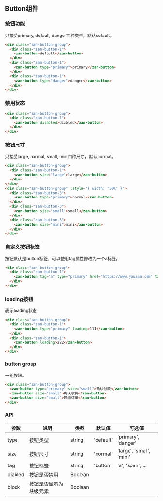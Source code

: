 ## Button组件

### 按钮功能

只接受primary, default, danger三种类型，默认default。

```html
<div class="zan-button-group">
  <div class="zan-button-1">
    <zan-button>default</zan-button>
  </div>
  <div class="zan-button-1">
    <zan-button type="primary">primary</zan-button>
  </div>
  <div class="zan-button-1">
    <zan-button type="danger">danger</zan-button>
  </div>
</div>
```

### 禁用状态

```html
<div class="zan-button-group">
  <div class="zan-button-1">
    <zan-button disabled>diabled</zan-button>
  </div>
</div>
```

### 按钮尺寸

只接受large, normal, small, mini四种尺寸，默认normal。

```html 
<div class="zan-button-group">
  <div class="zan-button-1">
    <zan-button size="large">large</zan-button>
  </div>
</div>
<div class="zan-button-group" :style="{ width: '50%' }">
  <div class="zan-button-3">
    <zan-button type="primary">normal</zan-button>
  </div>
  <div class="zan-button-3">
    <zan-button size="small">small</zan-button>
  </div>
  <div class="zan-button-3">
    <zan-button size="mini">mini</zan-button>
  </div>
</div>

```

### 自定义按钮标签

按钮默认是button标签，可以使用tag属性修改为一个a标签。

```html 
<div class="zan-button-group">
  <div class="zan-button-1">
    <zan-button tag="a" type="primary" href="https://www.youzan.com" target="_blank">a标签按钮</zan-button>
  </div>
</div>
```

### loading按钮

表示loading状态

```html 
<div class="zan-button-group">
  <div class="zan-button-1">
    <zan-button type="primary" loading>111</zan-button>
  </div>
  <div class="zan-button-1">
    <zan-button loading>222</zan-button>
  </div>
</div>
```

### button group

一组按钮。

```html 
<div class="zan-button-group">
  <zan-button type="primary" size="small">确认付款</zan-button>
  <zan-button size="small">确认收货</zan-button>
  <zan-button size="small">取消订单</zan-button>
</div>
```

### API

| 参数       | 说明      | 类型       | 默认值       | 可选值       |
|-----------|-----------|-----------|-------------|-------------|
| type | 按钮类型 | string  | 'default'          | 'primary', 'danger'   |
| size | 按钮尺寸 | string  | 'normal'          | 'large', 'small', 'mini'  |
| tag | 按钮标签 | string  | 'button'          | 'a', 'span', ...  |
| diabled | 按钮是否禁用 | Boolean  |           |      |
| block | 按钮是否显示为块级元素 | Boolean  |           |      |


